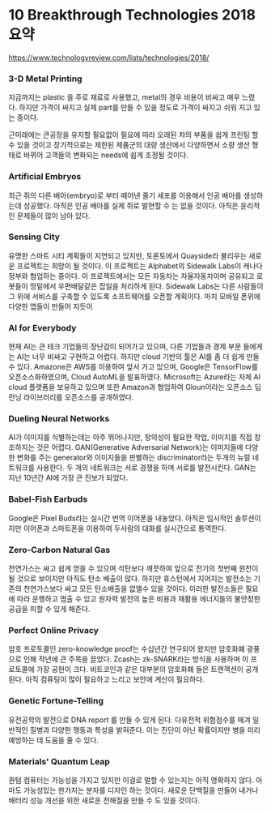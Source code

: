 # 10 Breakthrough Technologies 2018 요약

https://www.technologyreview.com/lists/technologies/2018/

### 3-D Metal Printing

지금까지는 plastic 을 주로 재료로 사용했고, metal의 경우 비용이 비싸고 매우 느렸다. 하지만 가격이 싸지고 실제 part를 만들 수 있을 정도로 가격이 싸지고 쉬워 지고 있는 중이다.

근미래에는 큰공장을 유지할 필요없이 필요에 따라 오래된 차의 부품을 쉽게 프린팅 할 수 있을 것이고 장기적으로는 제한된 제품군의 대량 생산에서 다양하면서 소량 생산 형태로 바뀌어 고객들의 변화되는 needs에 쉽게 조정될 것이다. 



### Artificial Embryos

최근 쥐의 다른 배아(embryo)로 부터 떼어낸 줄기 세포를 이용해서 인공 배아를 생성하는데 성공했다. 아직은 인공 배아를 실제 쥐로 발현할 수 는 없을 것이다. 아직은 윤리적인 문제들이 많이 남아 있다.



### Sensing City

유명한 스마트 시티 계획들이 지연되고 있지만, 토론토에서 Quayside라 불리우는 새로운 프로젝트는 희망이 될 것이다.  이 프로젝트는 Alphabet의 Sidewalk Labs이 캐나다 정부와 협업하는 중이다.  이 프로젝트에서는 모든 자동차는 자율자동차이며 공유되고 로봇들이 땅밑에서 우편배달같은 잡일을 처리하게 된다. Sidewalk Labs는 다른 사람들이 그 위에 서비스를 구축할 수 있도록 소프트웨어를 오픈할 계획이다. 마치 모바일 폰위에 다양한 앱들이 만들어 지듯이 



### AI for Everybody

현재 AI는 큰 테크 기업들의 장난감이 되어가고 있으며, 다른 기업들과 경제 부문 들에게는 AI는 너무 비싸고 구현하고 어렵다. 하지만 cloud 기반의 툴은 AI를 좀 더 쉽게 만들 수 있다. Amazone은 AWS를 이용하여 앞서 가고 있으며, Google은 TensorFlow를 오픈소스화하였으며, Cloud AutoML을 발표하였다. Microsoft는 Azure라는 자체 AI cloud 플랫폼을 보유하고 있으며 또한 Amazon과 협업하여 Gloun이라는 오픈소스 딥런닝 라이브러리를 오픈소스를 공개하였다.



### Dueling Neural Networks

AI가 이미지를 식별하는데는 아주 뛰어나지만, 창의성이 필요한 작업, 이미지를 직접 창조하지는 것은 어렵다. GAN(Generative Adversarial Network)는 이미지들에 다양한 변화를 주는 generator와 이미지들을 판별하는 discriminator라는 두개의 뉴럴 네트워크를 사용한다. 두 개의 네트워크는 서로 경쟁을 하며 서로를 발전시킨다. GAN는 지난 10년간 AI에 가장 큰 진보가 되었다. 

### Babel-Fish Earbuds

Google은 Pixel Buds라는 실시간 번역 이어폰을 내놓았다. 아직은 임시적인 솔루션이지만 이어폰과 스마트폰을 이용하여 두사람의 대화를 실시간으로 통역한다.



### Zero-Carbon Natural Gas

천연가스는 싸고 쉽게 얻을 수 있으며 석탄보다 깨끗하여 앞으로 전기의 첫번째 원천이 될 것으로 보이지만 아직도 탄소 배출이 많다. 하지만 휴스턴에서 지어지는 발전소는 기존의 천연가스보다 싸고 모든 탄소배출을 없앨수 있을 것이다. 이러한 발전소들은 필요에 따라 운행하고 멈출 수 있고 원자력 발전의 높은 비용과 재활용 에너지들의 불안정한 공급을 피할 수 있게 해준다. 



### Perfect Online Privacy

암호 프로토콜인 zero-knowledge proof는 수십년간 연구되어 왔지만  암호화폐 광풍으로 인해 작년에 큰 주목을 끌었다. Zcash는 zk-SNARK라는 방식을 사용하며 이 프로토콜에 가장 공헌이 크다.  비트코인과 같은 대부분의 암호화폐 들은 트랜잭션이 공개된다. 아직 컴퓨팅이 많이 필요하고 느리고 보안에 계산이 필요하다. 



### Genetic Fortune-Telling

유전공학의 발전으로 DNA report 를 만들 수 있게 된다. 다유전적 위험점수를 매겨 일반적인 질병과 다양한 행동과 특성을 밝혀준다.  이는 진단이 아닌 확률이지만 병을 미리 예방하는 데 도움을 줄 수 있다. 



### Materials' Quantum Leap

퀀텀 컴퓨터는 가능성을 가지고 있지만 이걸로 멀할 수 있는지는 아직 명확하지 않다. 아마도 가능성있는 한가지는 분자를 디자인 하는 것이다. 새로운 단백질을 만들어 내거나 배터리 성능 개선을 위한 새로운 전해질을 만들 수 도 있을 것이다.